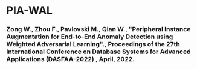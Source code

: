 # PIA-WAL

### Zong W., Zhou F., Pavlovski M., Qian W., "Peripheral Instance Augmentation for End-to-End Anomaly Detection using Weighted Adversarial Learning"., Proceedings of the 27th International Conference on Database Systems for Advanced Applications (DASFAA-2022) , April, 2022.
